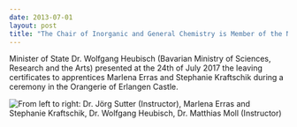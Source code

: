 ```yaml
---
date: 2013-07-01
layout: post
title: "The Chair of Inorganic and General Chemistry is Member of the Newly Funded BDS-AzubiAkademie at Erlangen (BDS-apprentice-academy)"
---
```


Minister of State Dr. Wolfgang Heubisch (Bavarian Ministry of Sciences, Research and the Arts) presented at the 24th of July 2017 the leaving certificates to apprentices Marlena Erras and Stephanie Kraftschik during a ceremony in the Orangerie of Erlangen Castle.

![From left to right: Dr. Jörg Sutter (Instructor), Marlena Erras and Stephanie Kraftschik,  Dr. Wolfgang Heubisch, Dr. Matthias Moll (Instructor)](img/news_clip_image002.jpg)